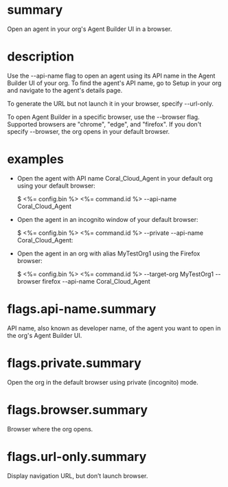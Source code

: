 # summary

Open an agent in your org's Agent Builder UI in a browser.

# description

Use the --api-name flag to open an agent using its API name in the Agent Builder UI of your org. To find the agent's API name, go to Setup in your org and navigate to the agent's details page.

To generate the URL but not launch it in your browser, specify --url-only.

To open Agent Builder in a specific browser, use the --browser flag. Supported browsers are "chrome", "edge", and "firefox". If you don't specify --browser, the org opens in your default browser.

# examples

- Open the agent with API name Coral_Cloud_Agent in your default org using your default browser:

  $ <%= config.bin %> <%= command.id %> --api-name Coral_Cloud_Agent

- Open the agent in an incognito window of your default browser:

  $ <%= config.bin %> <%= command.id %> --private --api-name Coral_Cloud_Agent:

- Open the agent in an org with alias MyTestOrg1 using the Firefox browser:

  $ <%= config.bin %> <%= command.id %> --target-org MyTestOrg1 --browser firefox --api-name Coral_Cloud_Agent

# flags.api-name.summary

API name, also known as developer name, of the agent you want to open in the org's Agent Builder UI.

# flags.private.summary

Open the org in the default browser using private (incognito) mode.

# flags.browser.summary

Browser where the org opens.

# flags.url-only.summary

Display navigation URL, but don’t launch browser.
